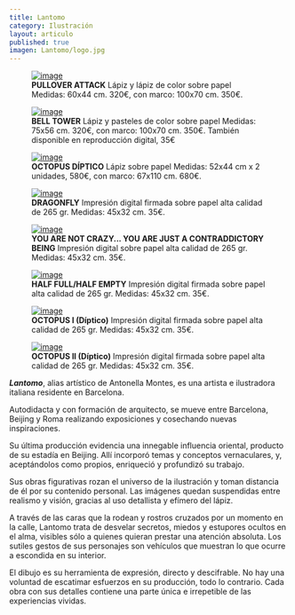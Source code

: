 ```yaml
---
title: Lantomo
category: Ilustración
layout: articulo
published: true
imagen: Lantomo/logo.jpg
---
```


<div class="figure-group">
<figure>
	<a href="/images/Lantomo/pullover-attak.jpg"><img src="/images/Lantomo/pullover-attak.jpg" alt="image"></a>
	<figcaption><b>PULLOVER ATTACK</b>
    Lápiz y lápiz de color sobre papel 
    Medidas: 60x44 cm. 320€, con marco: 100x70 cm. 350€. </figcaption>
</figure>

<figure>
	<a href="/images/Lantomo/BELL-TOWER-RED.jpg"><img src="/images/Lantomo/BELL-TOWER-RED.jpg" alt="image"></a>
	<figcaption><b>BELL TOWER</b> 
    Lápiz y pasteles de color sobre papel 
    Medidas: 75x56 cm. 320€, con marco: 100x70 cm. 350€. También disponible en reproducción digital, 35€</figcaption>
</figure>
</div>

<div class="figure-group">
<figure>
	<a href="/images/Lantomo/octopus díptico.jpg"><img src="/images/Lantomo/octopus díptico.jpg" alt="image"></a>
	<figcaption><b>OCTOPUS DÍPTICO</b>
    Lápiz sobre papel 
    Medidas: 52x44 cm x 2 unidades, 580€, con marco: 67x110 cm. 680€. </figcaption>
</figure>

<figure>
	<a href="/images/Lantomo/DRAGONFLY-RED.jpg"><img src="/images/Lantomo/DRAGONFLY-RED.jpg" alt="image"></a>
	<figcaption><b>DRAGONFLY</b>
        Impresión digital firmada sobre papel alta calidad de 265 gr. 
    Medidas: 45x32 cm. 35€.</figcaption>
</figure>
</div>

<div class="figure-group">
<figure>
	<a href="/images/Lantomo/YOU ARE CRAZY.jpg"><img src="/images/Lantomo/YOU ARE CRAZY.jpg" alt="image"></a>
	<figcaption><b>YOU ARE NOT CRAZY... YOU ARE JUST A CONTRADDICTORY BEING</b> 
    Impresión digital sobre papel alta calidad de 265 gr. 
    Medidas: 45x32 cm. 35€.</figcaption>
</figure>

<figure>
	<a href="/images/Lantomo/HalfFullHalfEmpty.jpg"><img src="/images/Lantomo/HalfFullHalfEmpty.jpg" alt="image"></a>
	<figcaption><b>HALF FULL/HALF EMPTY</b>
    Impresión digital firmada sobre papel alta calidad de 265 gr. 
    Medidas: 45x32 cm. 35€.</figcaption>
</figure>
</div>

<div class="figure-group">
<figure>
	<a href="/images/Lantomo/OCTOPUS-PART-I-RED.jpg"><img src="/images/Lantomo/OCTOPUS-PART-I-RED.jpg" alt="image"></a>
	<figcaption><b>OCTOPUS I (Díptico)</b> 
    Impresión digital firmada sobre papel alta calidad de 265 gr. 
    Medidas: 45x32 cm. 35€.</figcaption>
</figure>

<figure>
	<a href="/images/Lantomo/OCTOPUS-PART-II-RED.jpg"><img src="/images/Lantomo/OCTOPUS-PART-II-RED.jpg" alt="image"></a>
	<figcaption><b>OCTOPUS II (Díptico)</b> 
        Impresión digital firmada sobre papel alta calidad de 265 gr. 
    Medidas: 45x32 cm. 35€.</figcaption>
</figure>
</div>

<b>*Lantomo*</b>, alias artístico de Antonella Montes, es una artista e ilustradora italiana residente en Barcelona.

Autodidacta y con formación de arquitecto, se mueve entre Barcelona, Beijing y Roma realizando exposiciones y 
cosechando nuevas inspiraciones.

Su última producción evidencia una innegable influencia oriental, producto de su estadía en Beijing. Allí incorporó 
temas y conceptos vernaculares, y, aceptándolos como propios, enriqueció y profundizó su trabajo.

Sus obras figurativas rozan el universo de la ilustración y toman distancia de él por su contenido personal. Las 
imágenes quedan suspendidas entre realismo y visión, gracias al uso detallista y efímero del lápiz.

A través de las caras que la rodean y rostros cruzados por un momento en la calle, Lantomo trata de desvelar secretos, 
miedos y estupores ocultos en el alma, visibles sólo a quienes quieran prestar una atención absoluta. Los sutiles 
gestos de sus personajes son vehículos que muestran lo que ocurre a escondida en su interior. 

El dibujo es su herramienta de expresión, directo y descifrable. No hay una voluntad de escatimar esfuerzos en su 
producción, todo lo contrario. Cada obra con sus detalles contiene una parte única e irrepetible de las experiencias 
vividas.
